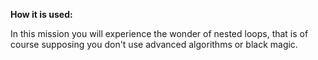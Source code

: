 **How it is used:**

In this mission you will experience the wonder of nested loops, 
that is of course supposing you don't use advanced algorithms or black magic.

